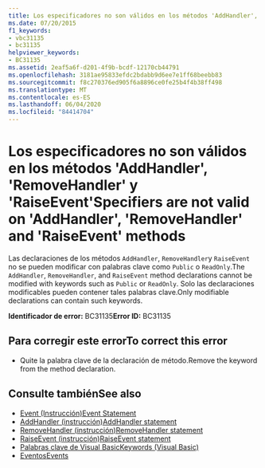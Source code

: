 ```yaml
---
title: Los especificadores no son válidos en los métodos 'AddHandler', 'RemoveHandler' y 'RaiseEvent'
ms.date: 07/20/2015
f1_keywords:
- vbc31135
- bc31135
helpviewer_keywords:
- BC31135
ms.assetid: 2eaf5a6f-d201-4f9b-bcdf-12170cb44791
ms.openlocfilehash: 3181ae95833efdc2bdabb9d6ee7e1ff68beebb83
ms.sourcegitcommit: f8c270376ed905f6a8896ce0fe25b4f4b38ff498
ms.translationtype: MT
ms.contentlocale: es-ES
ms.lasthandoff: 06/04/2020
ms.locfileid: "84414704"
---
```

# <a name="specifiers-are-not-valid-on-addhandler-removehandler-and-raiseevent-methods"></a><span data-ttu-id="0622a-102">Los especificadores no son válidos en los métodos 'AddHandler', 'RemoveHandler' y 'RaiseEvent'</span><span class="sxs-lookup"><span data-stu-id="0622a-102">Specifiers are not valid on 'AddHandler', 'RemoveHandler' and 'RaiseEvent' methods</span></span>
<span data-ttu-id="0622a-103">Las declaraciones de los métodos `AddHandler`, `RemoveHandler`y `RaiseEvent` no se pueden modificar con palabras clave como `Public` o `ReadOnly`.</span><span class="sxs-lookup"><span data-stu-id="0622a-103">The `AddHandler`, `RemoveHandler`, and `RaiseEvent` method declarations cannot be modified with keywords such as `Public` or `ReadOnly`.</span></span> <span data-ttu-id="0622a-104">Solo las declaraciones modificables pueden contener tales palabras clave.</span><span class="sxs-lookup"><span data-stu-id="0622a-104">Only modifiable declarations can contain such keywords.</span></span>  
  
 <span data-ttu-id="0622a-105">**Identificador de error:** BC31135</span><span class="sxs-lookup"><span data-stu-id="0622a-105">**Error ID:** BC31135</span></span>  
  
## <a name="to-correct-this-error"></a><span data-ttu-id="0622a-106">Para corregir este error</span><span class="sxs-lookup"><span data-stu-id="0622a-106">To correct this error</span></span>  
  
- <span data-ttu-id="0622a-107">Quite la palabra clave de la declaración de método.</span><span class="sxs-lookup"><span data-stu-id="0622a-107">Remove the keyword from the method declaration.</span></span>  
  
## <a name="see-also"></a><span data-ttu-id="0622a-108">Consulte también</span><span class="sxs-lookup"><span data-stu-id="0622a-108">See also</span></span>

- [<span data-ttu-id="0622a-109">Event (Instrucción)</span><span class="sxs-lookup"><span data-stu-id="0622a-109">Event Statement</span></span>](../language-reference/statements/event-statement.md)
- [<span data-ttu-id="0622a-110">AddHandler (instrucción)</span><span class="sxs-lookup"><span data-stu-id="0622a-110">AddHandler statement</span></span>](../language-reference/statements/addhandler-statement.md)
- [<span data-ttu-id="0622a-111">RemoveHandler (instrucción)</span><span class="sxs-lookup"><span data-stu-id="0622a-111">RemoveHandler statement</span></span>](../language-reference/statements/removehandler-statement.md)
- [<span data-ttu-id="0622a-112">RaiseEvent (instrucción)</span><span class="sxs-lookup"><span data-stu-id="0622a-112">RaiseEvent statement</span></span>](../language-reference/statements/raiseevent-statement.md)
- [<span data-ttu-id="0622a-113">Palabras clave de Visual Basic</span><span class="sxs-lookup"><span data-stu-id="0622a-113">Keywords (Visual Basic)</span></span>](../language-reference/keywords/index.md)
- [<span data-ttu-id="0622a-114">Eventos</span><span class="sxs-lookup"><span data-stu-id="0622a-114">Events</span></span>](../programming-guide/language-features/events/index.md)
